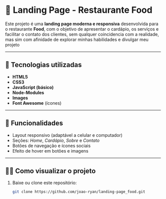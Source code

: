 # 🍴 Landing Page - Restaurante Food

Este projeto é uma **landing page moderna e responsiva** desenvolvida para o restaurante **Food**, com o objetivo de apresentar o cardápio, os serviços e facilitar o contato dos clientes, sem qualquer coincidencia com a realidade, mas sim com afinidade de explorar minhas habilidades e divulgar meu projeto

---

## 🚀 Tecnologias utilizadas
- **HTML5**
- **CSS3**
- **JavaScript (básico)**
- **Node-Modules**
- **Images**
- **Font Awesome** (ícones)

---

## 🎨 Funcionalidades
- Layout responsivo (adaptável a celular e computador)  
- Seções: *Home*, *Cardápio*, *Sobre* e *Contato*  
- Botões de navegação e ícones sociais  
- Efeito de hover em botões e imagens  

---

## 🧑‍💻 Como visualizar o projeto
1. Baixe ou clone este repositório:
   ```bash
   git clone https://github.com/joao-ryan/landing-page_food.git
